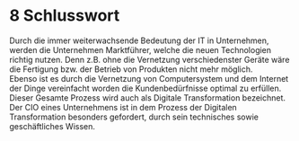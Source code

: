 # 8 Schlusswort

Durch die immer weiterwachsende Bedeutung der IT in Unternehmen, werden die Unternehmen Marktführer, welche die neuen Technologien richtig nutzen. Denn z.B. ohne die Vernetzung verschiedenster Geräte wäre die Fertigung bzw. der Betrieb von Produkten nicht mehr möglich.  
Ebenso ist es durch die Vernetzung von Computersystem und dem Internet der Dinge vereinfacht worden die Kundenbedürfnisse optimal zu erfüllen. Dieser Gesamte Prozess wird auch als Digitale Transformation bezeichnet.  
Der CIO eines Unternehmens ist in dem Prozess der Digitalen Transformation besonders gefordert, durch sein technisches sowie geschäftliches Wissen.

